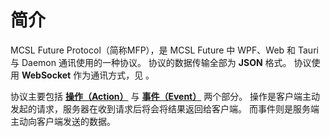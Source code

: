 # 简介

MCSL Future Protocol（简称MFP），是 MCSL Future 中 <tooltip term="wpf">WPF</tooltip>、<tooltip term="web">Web</tooltip> 和 <tooltip term="tauri">Tauri</tooltip> 与 <tooltip term="daemon">Daemon</tooltip> 通讯使用的一种协议。
协议的数据传输全部为 **JSON** 格式。
协议使用 **WebSocket** 作为通讯方式，见 **[](communication.md)**。

协议主要包括 **[操作（Action）](action.md)** 与 **[事件（Event）](event.md)** 两个部分。
操作是客户端主动发起的请求，服务器在收到请求后将会将结果返回给客户端。
而事件则是服务端主动向客户端发送的数据。
